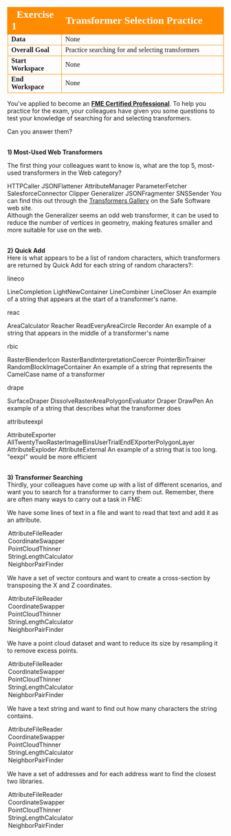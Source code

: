 <!--Exercise Section-->


<table style="border-spacing: 0px;border-collapse: collapse;font-family:serif">
<tr>
<td width=25% style="vertical-align:middle;background-color:darkorange;border: 2px solid darkorange">
<i class="fa fa-cogs fa-lg fa-pull-left fa-fw" style="color:white;padding-right: 12px;vertical-align:text-top"></i>
<span style="color:white;font-size:x-large;font-weight: bold">Exercise 1</span>
</td>
<td style="border: 2px solid darkorange;background-color:darkorange;color:white">
<span style="color:white;font-size:x-large;font-weight: bold">Transformer Selection Practice</span>
</td>
</tr>

<tr>
<td style="border: 1px solid darkorange; font-weight: bold">Data</td>
<td style="border: 1px solid darkorange">None</td>
</tr>

<tr>
<td style="border: 1px solid darkorange; font-weight: bold">Overall Goal</td>
<td style="border: 1px solid darkorange">Practice searching for and selecting transformers</td>
</tr>

<tr>
<td style="border: 1px solid darkorange; font-weight: bold">Start Workspace</td>
<td style="border: 1px solid darkorange">None</td>
</tr>

<tr>
<td style="border: 1px solid darkorange; font-weight: bold">End Workspace</td>
<td style="border: 1px solid darkorange">None</td>
</tr>

</table>

You've applied to become an **[FME Certified Professional](https://www.safe.com/partners/certification/)**. To help you practice for the exam, your colleagues have given you some questions to test your knowledge of searching for and selecting transformers.

Can you answer them?


<br>**1) Most-Used Web Transformers**
<quiz name="">
  <question multiple>
    <p>
      The first thing your colleagues want to know is, what are the top 5, most-used transformers in the Web category?
    </p>
    <answer correct>HTTPCaller</answer>
    <answer correct>JSONFlattener</answer>
    <answer>AttributeManager</answer>
    <answer correct>ParameterFetcher</answer>
    <answer>SalesforceConnector</answer>
    <answer>Clipper</answer>
    <answer correct>Generalizer</answer>
    <answer correct>JSONFragmenter</answer>
    <answer>SNSSender</answer>
    <explanation> You can find this out through the <a href="https://www.safe.com/transformers/#/">Transformers Gallery</a> on the Safe Software web site.
    <br>Although the Generalizer seems an odd web transformer, it can be used to reduce the number of vertices in geometry, making features smaller and more suitable for use on the web.
    </explanation>
  </question>
</quiz>


<br>**2) Quick Add**
<br>Here is what appears to be a list of random characters, which transformers are returned by Quick Add for each string of random characters?:
<quiz name="">
  <question>
    <p>
      lineco
    </p>
    <answer>LineCompletion</answer>
    <answer>LightNewContainer</answer>
    <answer correct>LineCombiner</answer>
    <answer>LineCloser</answer>
    <explanation> An example of a string that appears at the start of a transformer's name.
    </explanation>
  </question>

  <question>
    <p>reac</p>
    <answer correct>AreaCalculator</answer>
    <answer>Reacher</answer>
    <answer>ReadEveryAreaCircle</answer>
    <answer>Recorder</answer>
    <explanation>An example of a string that appears in the middle of a transformer's name</explanation>
  </question>

  <question>
    <p>rbic</p>
    <answer>RasterBlenderIcon</answer>
    <answer correct>RasterBandInterpretationCoercer</answer>
    <answer>PointerBinTrainer</answer>
    <answer>RandomBlockImageContainer</answer>
    <explanation>An example of a string that represents the CamelCase name of a transformer</explanation>
  </question>

  <question>
    <p>drape</p>
    <answer correct>SurfaceDraper</answer>
    <answer>DissolveRasterAreaPolygonEvaluator</answer>
    <answer>Draper</answer>
    <answer>DrawPen</answer>
    <explanation>An example of a string that describes what the transformer does</explanation>
  </question>

  <question>
    <p>attributeexpl</p>
    <answer>AttributeExporter</answer>
    <answer>AllTwentyTwoRasterImageBinsUserTrialEndEXporterPolygonLayer<answer>
    <answer correct>AttributeExploder</answer>
    <answer>AttributeExternal</answer>
    <explanation>An example of a string that is too long. "eexpl" would be more efficient</explanation>
  </question>

</quiz>

<br>**3) Transformer Searching**
<br>Thirdly, your colleagues have come up with a list of different scenarios, and want you to search for a transformer to carry them out. Remember, there are often many ways to carry out a task in FME:

<quiz name="">
  <question>
    <p>We have some lines of text in a file and want to read that text and add it as an attribute.<p>
    <answer>
      <option correct>AttributeFileReader</option>
      <option>CoordinateSwapper</option>
      <option>PointCloudThinner</option>
      <option>StringLengthCalculator</option>
      <option>NeighborPairFinder</option>
    </answer>
  </question>

  <question>
    <p>We have a set of vector contours and want to create a cross-section by transposing the X and Z coordinates.<p>
    <answer>
      <option>AttributeFileReader</option>
      <option correct>CoordinateSwapper</option>
      <option>PointCloudThinner</option>
      <option>StringLengthCalculator</option>
      <option>NeighborPairFinder</option>
    </answer>
  </question>

  <question>
    <p>We have a point cloud dataset and want to reduce its size by resampling it to remove excess points.<p>
    <answer>
      <option correct>AttributeFileReader</option>
      <option>CoordinateSwapper</option>
      <option correct>PointCloudThinner</option>
      <option>StringLengthCalculator</option>
      <option>NeighborPairFinder</option>
    </answer>
  </question>

  <question>
    <p> We have a text string and want to find out how many characters the string contains.<p>
    <answer>
      <option correct>AttributeFileReader</option>
      <option>CoordinateSwapper</option>
      <option>PointCloudThinner</option>
      <option correct>StringLengthCalculator</option>
      <option>NeighborPairFinder</option>
    </answer>
  </question>

  <question>
    <p>We have a set of addresses and for each address want to find the closest two libraries.<p>
    <answer>
      <option correct>AttributeFileReader</option>
      <option>CoordinateSwapper</option>
      <option>PointCloudThinner</option>
      <option>StringLengthCalculator</option>
      <option correct>NeighborPairFinder</option>
    </answer>
  </question>
</quiz>
